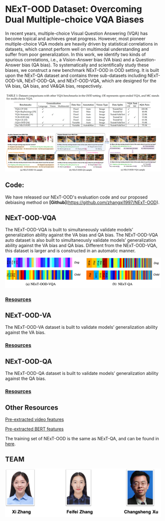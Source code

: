 # NExT-OOD Dataset: Overcoming Dual Multiple-choice VQA Biases

In recent years, multiple-choice Visual Question Answering (VQA) has become topical and achieves great progress. However, most pioneer multiple-choice VQA models are heavily driven by statistical correlations in datasets, which cannot perform well on multimodal understanding and suffer from poor generalization. In this work, we identify two kinds of spurious correlations, i.e., a Vision-Answer bias (VA bias) and a Question-Answer bias (QA bias). To systematically and scientifically study these biases, we construct a new benchmark NExT-OOD in OOD setting. It is built upon the NExT-QA dataset and contains three sub-datasets including NExT-OOD-VA, NExT-OOD-QA, and NExT-OOD-VQA, which are designed for the VA bias, QA bias, and VA&QA bias, respectively.


![img](table.png)

![img](sample.png)


## Code: 
We have released our NExT-OOD's evaluation code and our proposed debiasing method on **[Github]**(https://github.com/zhangxi1997/NExT-OOD).

## NExT-OOD-VQA
The NExT-OOD-VQA is built to simultaneously validate models’ generalization ability against the VA bias and QA bias.
The NExT-OOD-VQA auto dataset is also built to simultaneously validate models’ generalization ability against the VA bias and QA bias. Different from the NExT-OOD-VQA, this dataset is larger and is constructed in an automatic manner.

![img](distribution.png)

### [Resources](https://drive.google.com/drive/folders/1As-cD-jE_S9j1Pk_CbUmKMAHFKPlLrZJ?usp=sharing)

## NExT-OOD-VA
The NExT-OOD-VA dataset is built to validate models’ generalization ability against the VA bias.

### [Resources](https://drive.google.com/drive/folders/1set0QRbQcDYcEBRyTDyLNI9GrDhF2meT?usp=sharing)

## NExT-OOD-QA
The NExT-OOD-QA dataset is built to validate models’ generalization ability against the QA bias.

### [Resources](https://drive.google.com/drive/folders/18CNV5M2awf6pKSkjKQ2wA0NFfr1uor3Q?usp=sharing)

## Other Resources

[Pre-extracted video features](https://drive.google.com/file/d/1rS5X_t_VSDF4uP3HL1gPQ0ZgWIEuglgk/view?usp=sharing)

[Pre-extracted BERT features](https://drive.google.com/file/d/11C7ANtHlP6szJmoJ2Z9x2VAHdFgASMDI/view?usp=sharing)

The training set of NExT-OOD is the same as NExT-QA, and can be found in [here](https://drive.google.com/drive/folders/1iLiKq_U_11E2tUJQouPS_MT_RAJbUF5q?usp=sharing).

## TEAM
![img](team2.png)





